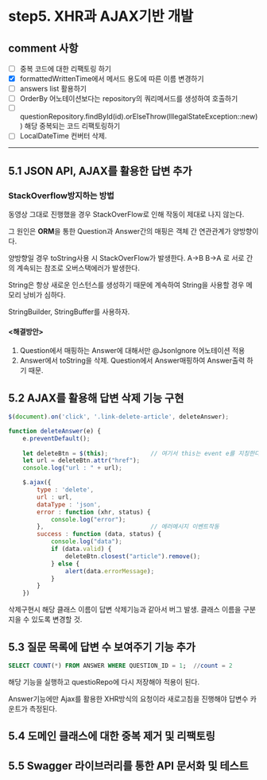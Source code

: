 # step5. XHR과 AJAX기반 개발

## comment 사항

- [ ] 중복 코드에 대한 리팩토링 하기
- [x] formattedWrittenTime에서 메서드 용도에 따른 이름 변경하기
- [ ] answers list 활용하기
- [ ] OrderBy 어노테이션보다는 repository의 쿼리메서드를 생성하여 호출하기
- [ ] questionRepository.findById(id).orElseThrow(IllegalStateException::new)) 해당 중복되는 코드 리팩토링하기
- [ ] LocalDateTime 컨버터 삭제.

---

## 5.1 JSON API, AJAX를 활용한 답변 추가 

### StackOverflow방지하는 방법

동영상 그대로 진행했을 경우 StackOverFlow로 인해 작동이 제대로 나지 않는다.

그 원인은 **ORM**을 통한 Question과 Answer간의 매핑은 객체 간 연관관계가 양방향이다.

양방향일 경우 toString사용 시 StackOverFlow가 발생한다. A->B B->A 로 서로 간의 계속되는 참조로 오버스택에러가 발생한다.

String은 항상 새로운 인스턴스를 생성하기 때문에 계속하여 String을 사용할 경우 메모리 낭비가 심하다.

StringBuilder, StringBuffer를 사용하자.

#### <해결방안>

1. Question에서 매핑하는 Answer에 대해서만 @JsonIgnore 어노테이션 적용
2. Answer에서 toString을 삭제. Question에서 Answer매핑하여 Answer출력 하기 때문.

## 5.2 AJAX를 활용해 답변 삭제 기능 구현

```javascript
$(document).on('click', '.link-delete-article', deleteAnswer);

function deleteAnswer(e) {
    e.preventDefault();
 
    let deleteBtn = $(this);			// 여기서 this는 event e를 지칭한다.
    let url = deleteBtn.attr("href");
    console.log("url : " + url);

    $.ajax({
        type : 'delete',
        url : url,
        dataType : 'json',
        error : function (xhr, status) {
            console.log("error");
        },								// 에러메시지 이벤트작동
        success : function (data, status) {
            console.log("data");
            if (data.valid) {
                deleteBtn.closest("article").remove();
            } else {
                alert(data.errorMessage);
            }
        }
    })
```

삭제구현시 해당 클래스 이름이 답변 삭제기능과 같아서 버그 발생. 클래스 이름을 구분지을 수 있도록 변경할 것.

## 5.3 질문 목록에 답변 수 보여주기 기능 추가

```sql
SELECT COUNT(*) FROM ANSWER WHERE QUESTION_ID = 1;	//count = 2
```

해당 기능을 실행하고 questioRepo에 다시 저장해야 적용이 된다.

Answer기능에만 Ajax를 활용한 XHR방식의 요청이라 새로고침을 진행해야 답변수 카운트가 측정된다.

## 5.4 도메인 클래스에 대한 중복 제거 및 리팩토링



## 5.5 Swagger 라이브러리를 통한  API 문서화 및 테스트